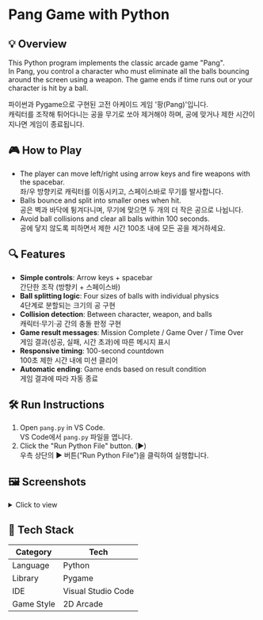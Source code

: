 # Pang Game with Python

## 💡 Overview

This Python program implements the classic arcade game "Pang". <br />
In Pang, you control a character who must eliminate all the balls bouncing around the screen using a weapon. The game ends if time runs out or your character is hit by a ball.

파이썬과 Pygame으로 구현된 고전 아케이드 게임 '팡(Pang)'입니다. <br />
캐릭터를 조작해 튀어다니는 공을 무기로 쏘아 제거해야 하며, 공에 맞거나 제한 시간이 지나면 게임이 종료됩니다.

## 🎮 How to Play

- The player can move left/right using arrow keys and fire weapons with the spacebar. <br />
  좌/우 방향키로 캐릭터를 이동시키고, 스페이스바로 무기를 발사합니다.
- Balls bounce and split into smaller ones when hit. <br />
  공은 벽과 바닥에 튕겨다니며, 무기에 맞으면 두 개의 더 작은 공으로 나뉩니다.
- Avoid ball collisions and clear all balls within 100 seconds. <br />
  공에 닿지 않도록 피하면서 제한 시간 100초 내에 모든 공을 제거하세요.

## 🔍 Features

- **Simple controls**: Arrow keys + spacebar <br />
  간단한 조작 (방향키 + 스페이스바)
- **Ball splitting logic**: Four sizes of balls with individual physics <br />
  4단계로 분할되는 크기의 공 구현
- **Collision detection**: Between character, weapon, and balls <br />
  캐릭터·무기·공 간의 충돌 판정 구현
- **Game result messages**: Mission Complete / Game Over / Time Over <br />
  게임 결과(성공, 실패, 시간 초과)에 따른 메시지 표시
- **Responsive timing**: 100-second countdown <br />
  100초 제한 시간 내에 미션 클리어
- **Automatic ending**: Game ends based on result condition <br />
  게임 결과에 따라 자동 종료

## 🛠 Run Instructions

1. Open `pang.py` in VS Code. <br />
   VS Code에서 `pang.py` 파일을 엽니다.
2. Click the "Run Python File" button. (▶️) <br />
   우측 상단의 ▶️ 버튼(“Run Python File”)을 클릭하여 실행합니다.

## 🖼 Screenshots

<details>
<summary>Click to view</summary>

![Attack Scene](/img/attack.gif)
![Mission Complete](/img/mission_complete.gif)
![Game Over](/img/game_over.gif)
![Time Over](/img/time_over.gif)

</details>

## 🧰 Tech Stack

| Category   | Tech               |
| ---------- | ------------------ |
| Language   | Python             |
| Library    | Pygame             |
| IDE        | Visual Studio Code |
| Game Style | 2D Arcade          |
